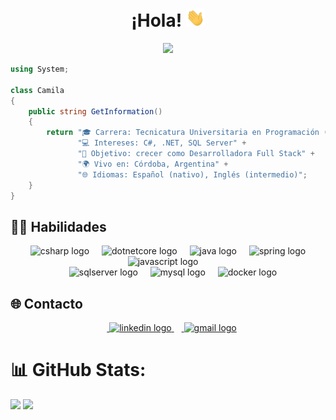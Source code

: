<h1 align="center">¡Hola! <img src="https://raw.githubusercontent.com/ABSphreak/ABSphreak/master/gifs/Hi.gif" width="30px"> </h1>
 

<p align="center">
  <a href="https://github.com/DenverCoder1/readme-typing-svg">
    <img src="https://readme-typing-svg.herokuapp.com?lines=Estudiante+de+Programación;Desarrolladora+Fullstack+en+progreso&center=true&width=500&height=50">
  </a>
</p>

```csharp
using System;

class Camila
{
    public string GetInformation()
    {
        return "🎓 Carrera: Tecnicatura Universitaria en Programación (UTN)" +
               "💻 Intereses: C#, .NET, SQL Server" +
               "🌱 Objetivo: crecer como Desarrolladora Full Stack" +
               "🌍 Vivo en: Córdoba, Argentina" +
               "🌐 Idiomas: Español (nativo), Inglés (intermedio)";
    }
}
```

## 👩‍💻 Habilidades  

<div align="center">
 <img width="12" />
  <img src="https://cdn.jsdelivr.net/gh/devicons/devicon/icons/csharp/csharp-original.svg" height="40" alt="csharp logo" />
   <img width="12" />
  <img src="https://cdn.jsdelivr.net/gh/devicons/devicon/icons/dotnetcore/dotnetcore-original.svg" height="40" alt="dotnetcore logo"  />
   <img width="12" />
  <img src="https://cdn.jsdelivr.net/gh/devicons/devicon/icons/java/java-original.svg" height="40" alt="java logo" />
  <img width="12" />
  <img src="https://cdn.jsdelivr.net/gh/devicons/devicon/icons/spring/spring-original.svg" height="40" alt="spring logo" /> 
 <img width="12" />
   <img src="https://cdn.jsdelivr.net/gh/devicons/devicon/icons/javascript/javascript-plain.svg" height="40" alt="javascript logo"  />
   <img width="12" />
</div>
<div align="center"> 
 <img width="12" />
  <img src="https://cdn.jsdelivr.net/gh/devicons/devicon/icons/microsoftsqlserver/microsoftsqlserver-plain.svg" height="40" alt="sqlserver logo" />
 <img width="12" /> 
  <img src="https://cdn.jsdelivr.net/gh/devicons/devicon/icons/mysql/mysql-original.svg" height="40" alt="mysql logo" /> 
  <img width="12" /> 
  <img src="https://cdn.jsdelivr.net/gh/devicons/devicon/icons/docker/docker-plain.svg" height="40" alt="docker logo"  />

</div>




## 🌐 Contacto  

<div align="center">
  <a href="https://www.linkedin.com/in/camilamartindev" target="_blank">
     <img width="12" />
    <img src="https://cdn.jsdelivr.net/gh/devicons/devicon/icons/linkedin/linkedin-original.svg" height="30" alt="linkedin logo" />
  </a>
  <a href="mailto:camilamartin1403@gmail.com">
     <img width="12" />
    <img src="https://upload.wikimedia.org/wikipedia/commons/4/4e/Gmail_Icon.png" height="30" alt="gmail logo" />
  </a>
</div>

# 📊 GitHub Stats:
![](https://github-readme-stats.vercel.app/api?username=camilaMartin14&theme=vue&hide_border=false&include_all_commits=false&count_private=false)
![](https://github-readme-stats.vercel.app/api/top-langs/?username=camilaMartin14&theme=vue&hide_border=false&include_all_commits=false&count_private=false&layout=compact)



